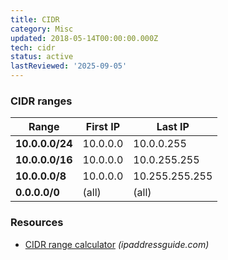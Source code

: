 ```yaml
---
title: CIDR
category: Misc
updated: 2018-05-14T00:00:00.000Z
tech: cidr
status: active
lastReviewed: '2025-09-05'
---
```


### CIDR ranges

| Range           | First IP | Last IP        |
| ---             | ---      | ---            |
| **10.0.0.0/24** | 10.0.0.0 | 10.0.0.255     |
| **10.0.0.0/16** | 10.0.0.0 | 10.0.255.255   |
| **10.0.0.0/8**  | 10.0.0.0 | 10.255.255.255 |
| **0.0.0.0/0**   | (all)    | (all)          |

### Resources

- [CIDR range calculator](http://ipaddressguide.com/cidr#range) _(ipaddressguide.com)_

